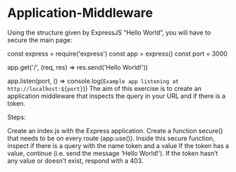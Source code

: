 # Application-Middleware

Using the structure given by ExpressJS “Hello World”, you will have to secure the main page: 

const express = require('express')
const app = express()
const port = 3000
  
app.get('/', (req, res) => res.send('Hello World!'))
  
app.listen(port, () => console.log(`Example app listening at http://localhost:${port}`))
The aim of this exercise is to create an application middleware that inspects the query in your URL and if there is a token. 

 

Steps: 

Create an index.js with the Express application. 
Create a function secure() that needs to be on every route (app.use()). 
Inside this secure function, inspect if there is a query with the name token and a value
If the token has a value, continue (i.e. send the message ‘Hello World!’).
If the token hasn’t any value or doesn’t exist, respond with a 403.  
